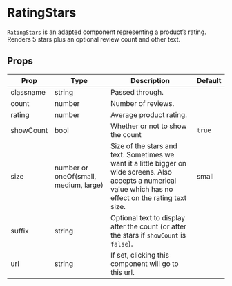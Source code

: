 # RatingStars

[`RatingStars`](/src/components/RatingStars/index.js) is an [adapted](/enhancers/Adapter.md) component representing a product’s rating. Renders 5 stars plus an optional review count and other text.

## Props

Prop|Type|Description|Default
---|---|---|---
classname|string|Passed through.|
count|number|Number of reviews.|
rating|number|Average product rating.|
showCount|bool|Whether or not to show the count|`true`
size|number or oneOf(small, medium, large)|Size of the stars and text. Sometimes we want it a little bigger on wide screens. Also accepts a numerical value which has no effect on the rating text size. |small
suffix|string|Optional text to display after the count (or after the stars if `showCount` is `false`).|
url|string|If set, clicking this component will go to this url.|
